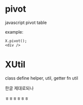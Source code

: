 pivot
=====

javascript pivot table

example:

    X.pivot();
    <div />

XUtil
=====
class define helper, util, getter fn util

한글 제대로되나

ㅎㅎㅎㅎㅎㅎ